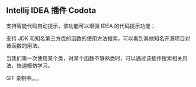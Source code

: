## Intellij IDEA 插件 Codota

支持智能代码自动提示，该功能可以增强 IDEA 的代码提示功能；



支持 JDK 和知名第三方库的函数的使用方法搜索，可以看到其他知名开源项目对该函数的用法。



当我们第一次使用某个类，对某个函数不够熟悉时，可以通过该插件搜索相关用法，快速模仿学习。



GIF 录制中。。。